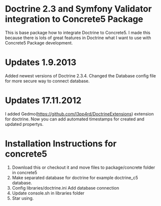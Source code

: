 # Doctrine 2.3 and Symfony Validator integration to Concrete5 Package

This is base package how to integrate Doctrine to Concrete5. I made this because there is lots of great
features in Doctrine what I want to use with Concrete5 Package development.

# Updates 1.9.2013
Added newest versions of Doctrine 2.3.4. Changed the Database config file for more secure way to connect database.


# Updates 17.11.2012

I added Gedmo(https://github.com/l3pp4rd/DoctrineExtensions) extension for doctrine. Now 
you can add automated timestamps for created and updated propertys. 


# Installation Instructions for concrete5

1. Download this or checkout it and move files to package/concrete folder in concrete5
2. Make separated database for doctrine for example doctrine_c5 database.
3. Config libraries/doctrine.ini Add database connection
4. Update console.sh in libraries folder
5. Star using.
